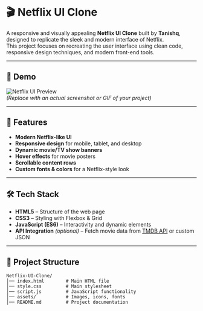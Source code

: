 # 🎬 Netflix UI Clone

A responsive and visually appealing **Netflix UI Clone** built by **Tanishq**, designed to replicate the sleek and modern interface of Netflix.  
This project focuses on recreating the user interface using clean code, responsive design techniques, and modern front-end tools.

---

## 📸 Demo

![Netflix UI Preview](./preview.png)  
*(Replace with an actual screenshot or GIF of your project)*

---

## 🚀 Features

- **Modern Netflix-like UI**
- **Responsive design** for mobile, tablet, and desktop
- **Dynamic movie/TV show banners**
- **Hover effects** for movie posters
- **Scrollable content rows**
- **Custom fonts & colors** for a Netflix-style look

---

## 🛠️ Tech Stack

- **HTML5** – Structure of the web page
- **CSS3** – Styling with Flexbox & Grid
- **JavaScript (ES6)** – Interactivity and dynamic elements
- **API Integration** *(optional)* – Fetch movie data from [TMDB API](https://www.themoviedb.org/) or custom JSON

---

## 📂 Project Structure

```plaintext
Netflix-UI-Clone/
│── index.html        # Main HTML file
│── style.css         # Main stylesheet
│── script.js         # JavaScript functionality
│── assets/           # Images, icons, fonts
│── README.md         # Project documentation
